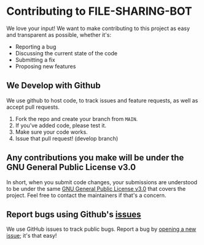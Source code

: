# Contributing to FILE-SHARING-BOT
We love your input! We want to make contributing to this project as easy and transparent as possible, whether it's:

- Reporting a bug
- Discussing the current state of the code
- Submitting a fix
- Proposing new features

## We Develop with Github
We use github to host code, to track issues and feature requests, as well as accept pull requests.

1. Fork the repo and create your branch from `MAIN`.
2. If you've added code, please test it.
3. Make sure your code works.
4. Issue that pull request! (develop branch)

## Any contributions you make will be under the GNU General Public License v3.0
In short, when you submit code changes, your submissions are understood to be under the same [GNU General Public License v3.0](https://github.com/CodeXBotz/File-Sharing-Bot/blob/main/LICENSE) that covers the project. Feel free to contact the maintainers if that's a concern.

## Report bugs using Github's [issues](https://github.com/CodeXBotz/File-Sharing-Bot/issues)
We use GitHub issues to track public bugs. Report a bug by [opening a new issue](https://github.com/my-system-hy/sexi-store.git/issues); it's that easy!

